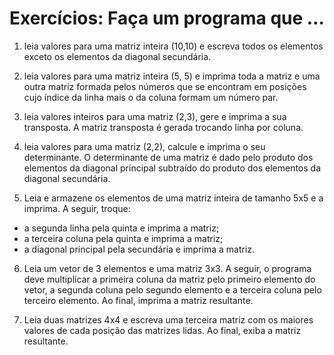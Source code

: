 # Exercícios: Faça um programa que …

1) leia valores para uma matriz inteira (10,10) e escreva todos os
elementos exceto os elementos da diagonal secundária.

2) leia valores para uma matriz inteira (5, 5) e imprima toda a
matriz e uma outra matriz formada pelos números que se
encontram em posições cujo índice da linha mais o da coluna
formam um número par.

3) leia valores inteiros para uma matriz (2,3), gere e imprima a
sua transposta. A matriz transposta é gerada trocando linha
por coluna.

4) leia valores para uma matriz (2,2), calcule e imprima o seu
determinante. O determinante de uma matriz é dado pelo
produto dos elementos da diagonal principal subtraído do
produto dos elementos da diagonal secundária.

5) Leia e armazene os elementos de uma matriz inteira de
tamanho 5x5 e a imprima. A seguir, troque:
- a segunda linha pela quinta e imprima a matriz;
- a terceira coluna pela quinta e imprima a matriz;
- a diagonal principal pela secundária e imprima a matriz.

6) Leia um vetor de 3 elementos e uma matriz 3x3. A seguir, o
programa deve multiplicar a primeira coluna da matriz pelo
primeiro elemento do vetor, a segunda coluna pelo segundo
elemento e a terceira coluna pelo terceiro elemento. Ao final,
imprima a matriz resultante.

7) Leia duas matrizes 4x4 e escreva uma terceira matriz com os
maiores valores de cada posição das matrizes lidas. Ao final,
exiba a matriz resultante.